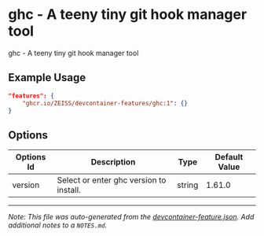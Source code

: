
# ghc - A teeny tiny git hook manager tool

ghc - A teeny tiny git hook manager tool

## Example Usage

```json
"features": {
    "ghcr.io/ZEISS/devcontainer-features/ghc:1": {}
}
```

## Options

| Options Id | Description | Type | Default Value |
|-----|-----|-----|-----|
| version | Select or enter ghc version to install. | string | 1.61.0 |



---

_Note: This file was auto-generated from the [devcontainer-feature.json](https://github.com/ZEISS/devcontainer-features/blob/main/src/air/devcontainer-feature.json).  Add additional notes to a `NOTES.md`._
